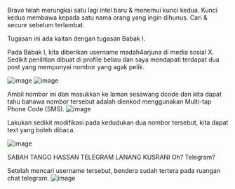 Bravo telah merungkai satu lagi intel baru & menemui kunci kedua. Kunci kedua membawa kepada satu nama orang yang ingin dihunus. Cari & secure sebelum terlambat.

Tugasan ini ada kaitan dengan tugasan Babak I.

Pada Babak I, kita diberikan username madah4arjuna di media sosial X.
Sedikit penilitian dibuat di profile beliau dan saya mendapati terdapat dua post yang mempunyai nombor yang agak pelik.

![image](https://github.com/6D756E6972/3108CTF/assets/129729880/b11a8a8a-3c3f-4292-91b6-3269f944ca57)
![image](https://github.com/6D756E6972/3108CTF/assets/129729880/b67ab0d5-7663-4927-bfa1-8a34de0f768b)

Ambil nombor ini dan masukkan ke laman sesawang dcode dan kita dapat tahu bahawa nombor tersebut adalah dienkod menggunakan Multi-tap Phone Code (SMS).
![image](https://github.com/6D756E6972/3108CTF/assets/129729880/cefcec2e-3944-4e21-b2b1-57e91c2413f4)

Lakukan sedikit modifikasi pada kedudukan dua nombor tersebut, kita dapat text yang boleh dibaca.

![image](https://github.com/6D756E6972/3108CTF/assets/129729880/ca5e9ec7-3a3e-4775-829f-4791025c2db4)

SABAH TANGO HASSAN TELEGRAM LANANG KUSRANI
Oh? Telegram?

Setelah mencari username tersebut, bendera sudah tertera pada ruangan chat telegram.
![image](https://github.com/6D756E6972/3108CTF/assets/129729880/7d62523e-ad5f-4816-a452-cf02707fb762)
